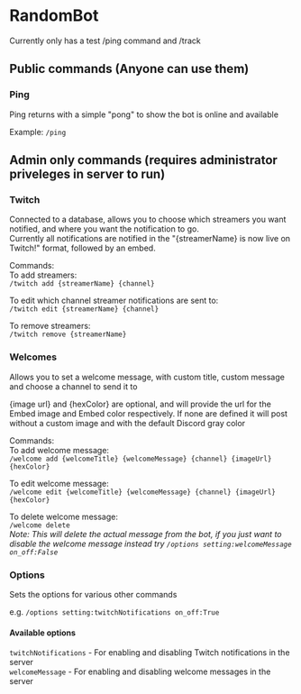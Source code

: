 # RandomBot

Currently only has a test /ping command and /track

## Public commands (Anyone can use them)

### Ping

Ping returns with a simple "pong" to show the bot is online and available

Example: `/ping`

## Admin only commands (requires administrator priveleges in server to run)

### Twitch

Connected to a database, allows you to choose which streamers you want notified, and where you want the notification to go.<br>
Currently all notifications are notified in the "{streamerName} is now live on Twitch!" format, followed by an embed.

Commands:<br>
To add streamers:<br>
`/twitch add {streamerName} {channel}`

To edit which channel streamer notifications are sent to:<br>
`/twitch edit {streamerName} {channel}`

To remove streamers: <br>
`/twitch remove {streamerName}`

### Welcomes

Allows you to set a welcome message, with custom title, custom message and choose a channel to send it to

{image url} and {hexColor} are optional, and will provide the url for the Embed image and Embed color respectively. If none are defined it will post without a custom image and with the default Discord gray color

Commands:<br>
To add welcome message:<br>
`/welcome add {welcomeTitle} {welcomeMessage} {channel} {imageUrl} {hexColor}`

To edit welcome message:<br>
`/welcome edit {welcomeTitle} {welcomeMessage} {channel} {imageUrl} {hexColor}`

To delete welcome message:<br>
`/welcome delete`<br>
_Note: This will delete the actual message from the bot, if you just want to disable the welcome message instead try `/options setting:welcomeMessage on_off:False`_

### Options

Sets the options for various other commands

e.g.
`/options setting:twitchNotifications on_off:True`

#### Available options

`twitchNotifications` - For enabling and disabling Twitch notifications in the server<br>
`welcomeMessage` - For enabling and disabling welcome messages in the server
